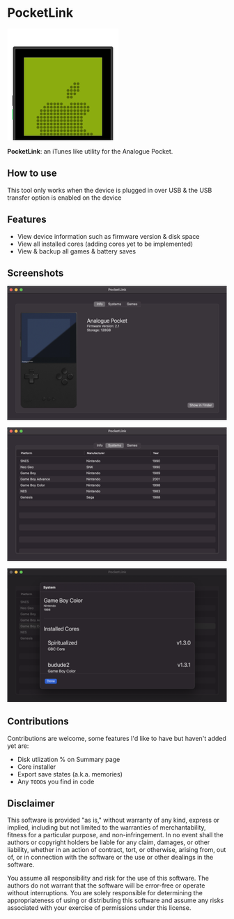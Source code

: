 # PocketLink

<img src="./Assets/pocketx2.png" alt="icon" width="256" height="256">

**PocketLink**: an iTunes like utility for the Analogue Pocket.

## How to use

This tool only works when the device is plugged in over USB & the USB transfer option is enabled on the device

## Features

- View device information such as firmware version & disk space
- View all installed cores (adding cores yet to be implemented)
- View & backup all games & battery saves

## Screenshots

![info-screenshot](./Assets/info_screenshot.png)

![systems-screenshot](./Assets/systems_screenshot.png)

![cores-screenshot](./Assets/cores_screenshot.png)

## Contributions

Contributions are welcome, some features I'd like to have but haven't added yet are:

- Disk utlization % on Summary page
- Core installer
- Export save states (a.k.a. memories)
- Any `TODO`s you find in code

## Disclaimer

This software is provided "as is," without warranty of any kind, express or implied, including but not limited to the warranties of merchantability, fitness for a particular purpose, and non-infringement. In no event shall the authors or copyright holders be liable for any claim, damages, or other liability, whether in an action of contract, tort, or otherwise, arising from, out of, or in connection with the software or the use or other dealings in the software.

You assume all responsibility and risk for the use of this software. The authors do not warrant that the software will be error-free or operate without interruptions. You are solely responsible for determining the appropriateness of using or distributing this software and assume any risks associated with your exercise of permissions under this license.
